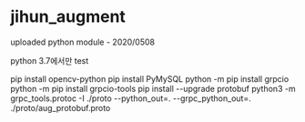 # jihun_augment

uploaded python module - 2020/0508

python 3.7에서만 test

pip install opencv-python
pip install PyMySQL
python -m pip install grpcio
python -m pip install grpcio-tools
pip install --upgrade protobuf 
python3 -m grpc_tools.protoc -I ./proto --python_out=. --grpc_python_out=. ./proto/aug_protobuf.proto
